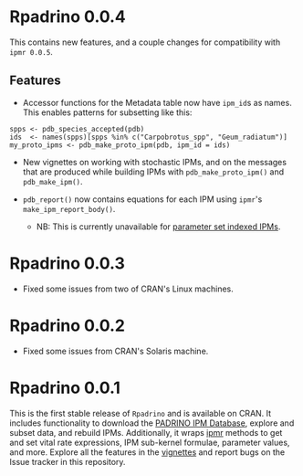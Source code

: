 # Rpadrino 0.0.4

This contains new features, and a couple changes for compatibility with `ipmr 0.0.5`. 

## Features

- Accessor functions for the Metadata table now have `ipm_id`s as names. This enables patterns for subsetting like this:

```
spps <- pdb_species_accepted(pdb)
ids  <- names(spps)[spps %in% c("Carpobrotus_spp", "Geum_radiatum")]
my_proto_ipms <- pdb_make_proto_ipm(pdb, ipm_id = ids)

```

- New vignettes on working with stochastic IPMs, and on the messages that are produced while building IPMs with `pdb_make_proto_ipm()` and `pdb_make_ipm()`.

- `pdb_report()` now contains equations for each IPM using `ipmr`'s `make_ipm_report_body()`. 

    + NB: This is currently unavailable for [parameter set indexed IPMs](https://levisc8.github.io/ipmr/articles/index-notation.html).

# Rpadrino 0.0.3

- Fixed some issues from two of CRAN's Linux machines.

# Rpadrino 0.0.2

- Fixed some issues from CRAN's Solaris machine.

# Rpadrino 0.0.1

This is the first stable release of `Rpadrino` and is available on CRAN. It includes functionality to download the [PADRINO IPM Database](https://github.com/padrinoDB/Padrino), explore and subset data, and rebuild IPMs. Additionally, it wraps [ipmr](https://levisc8.github.io/ipmr/reference/index.html) methods to get and set vital rate expressions, IPM sub-kernel formulae, parameter values, and more. Explore all the features in the [vignettes](https://padrinodb.github.io/Rpadrino/articles/padrino-intro.html) and report bugs on the Issue tracker in this repository.
